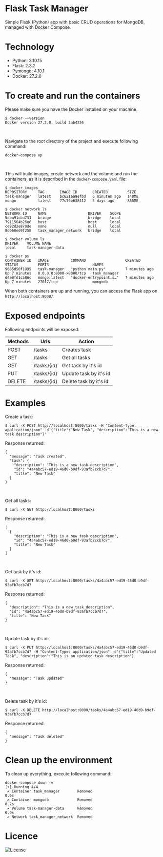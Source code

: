 # Flask Task Manager 
Simple Flask (Python) app with basic CRUD operations for MongoDB, managed with Docker Compose.

# Technology
- Python: 3.10.15
- Flask: 2.3.2
- Pymongo: 4.10.1
- Docker: 27.2.0

# To create and run the containers
Please make sure you have the Docker installed on your machine.
```
$ docker --version
Docker version 27.2.0, build 3ab4256
```
<br>

Navigate to the root directory of the project and execute following command:
```
docker-compose up
```
<br>

This will build images, create network and the volume and run the containers, as it is described in the `docker-compose.yaml` file:
```
$ docker images 
REPOSITORY     TAG       IMAGE ID       CREATED         SIZE
task-manager   latest    bc621aa9efbd   6 minutes ago   140MB
mongo          latest    77c59b638412   5 days ago      855MB
```
```
$ docker network ls
NETWORK ID     NAME                   DRIVER    SCOPE
5dba91cbd731   bridge                 bridge    local
7911564b26e6   host                   host      local
ce82d2e870de   none                   null      local
8d060ed9f258   task_manager_network   bridge    local
```
```
$ docker volume ls
DRIVER    VOLUME NAME
local     task-manager-data
```
```
$ docker ps
CONTAINER ID   IMAGE          COMMAND                  CREATED         STATUS         PORTS                    NAMES
9685d50f1995   task-manager   "python main.py"         7 minutes ago   Up 7 minutes   0.0.0.0:8000->8000/tcp   task_manager
d4e8fd1ca86c   mongo:latest   "docker-entrypoint.s…"   7 minutes ago   Up 7 minutes   27017/tcp                mongodb
```
When both containers are up and running, you can access the Flask app on `http://localhost:8000/`.

# Exposed endpoints
Following endpoints will be exposed:

| Methods | Urls         | Action                  |
|---------|--------------|-------------------------|
| POST    | /tasks       | Creates task            |
| GET     | /tasks       | Get all tasks           |
| GET     | /tasks/{id}  | Get task by it's id     |
| PUT     | /tasks/{id}  | Update task by it's id  |
| DELETE  | /tasks/{id}  | Delete task by it's id  |

# Examples
Create a task:
```
$ curl -X POST http://localhost:8000/tasks -H "Content-Type: application/json" -d'{"title":"New Task", "description":"This is a new task description"}'
```
Response returned:
```
{
  "message": "Task created",
  "task": {
    "description": "This is a new task description",
    "id": "4a4abc57-ed19-46d0-b9df-93afb7ccb7d7",
    "title": "New Task"
  }
}
```
<br>

Get all tasks:
```
$ curl -X GET http://localhost:8000/tasks
```
Response returned:
```
[
  {
    "description": "This is a new task description",
    "id": "4a4abc57-ed19-46d0-b9df-93afb7ccb7d7",
    "title": "New Task"
  }
]
```
<br>

Get task by it's id:
```
$ curl -X GET http://localhost:8000/tasks/4a4abc57-ed19-46d0-b9df-93afb7ccb7d7
```
Response returned:
```
{
  "description": "This is a new task description",
  "id": "4a4abc57-ed19-46d0-b9df-93afb7ccb7d7",
  "title": "New Task"
}
```
<br>

Update task by it's id:
```
$ curl -X PUT http://localhost:8000/tasks/4a4abc57-ed19-46d0-b9df-93afb7ccb7d7 -H "Content-Type: application/json" -d'{"title":"Updated Task", "description":"This is an updated task description"}'
```
Response returned:
```
{
  "message": "Task updated"
}
```
<br>

Delete task by it's id:
```
$ curl -X DELETE http://localhost:8000/tasks/4a4abc57-ed19-46d0-b9df-93afb7ccb7d7
```
Response returned:
```
{
  "message": "Task deleted"
}
```
# Clean up the environment
To clean up everything, execute following command:
```
docker-compose down -v
[+] Running 4/4
 ✔ Container task_manager        Removed                                                                                                                                                                                                                                    0.6s 
 ✔ Container mongodb             Removed                                                                                                                                                                                                                                    0.2s 
 ✔ Volume task-manager-data      Removed                                                                                                                                                                                                                                    0.0s 
 ✔ Network task_manager_network  Removed              
```

# Licence
[![License](https://img.shields.io/badge/License-Apache_2.0-blue.svg)](https://opensource.org/licenses/Apache-2.0)
